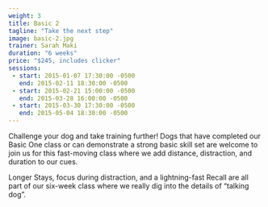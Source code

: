 ```yaml
---
weight: 3
title: Basic 2
tagline: "Take the next step"
image: basic-2.jpg
trainer: Sarah Maki
duration: "6 weeks"
price: "$245, includes clicker"
sessions:
 - start: 2015-01-07 17:30:00 -0500
   end: 2015-02-11 18:30:00 -0500
 - start: 2015-02-21 15:00:00 -0500
   end: 2015-03-28 16:00:00 -0500
 - start: 2015-03-30 17:30:00 -0500
   end: 2015-05-04 18:30:00 -0500
---
```

Challenge your dog and take training further! Dogs that have completed our Basic One class or can demonstrate a strong basic skill set are welcome to join us for this fast-moving class where we add distance, distraction, and duration to our cues. 

Longer Stays, focus during distraction, and a lightning-fast Recall are all part of our six-week class where we really dig into the details of “talking dog”. 


